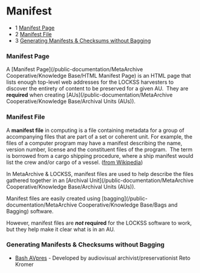 Manifest
========


* 1 [Manifest Page](#Manifest-ManifestPage)
* 2 [Manifest File](#Manifest-ManifestFile)
* 3 [Generating Manifests & Checksums without Bagging](#Manifest-GeneratingManifests&ChecksumswithoutBagging)




### Manifest Page

A [Manifest Page](/public-documentation/MetaArchive Cooperative/Knowledge Base/HTML Manifest Page) is an HTML page that lists enough top-level web addresses for the LOCKSS harvesters to discover the entirety of content to be preserved for a given AU.  They are **required** when creating [AUs](/public-documentation/MetaArchive Cooperative/Knowledge Base/Archival Units (AUs)).

### Manifest File

A **manifest file** in computing is a file containing metadata for a group of accompanying files that are part of a set or coherent unit. For example, the files of a computer program may have a manifest describing the name, version number, license and the constituent files of the program.  The term is borrowed from a cargo shipping procedure, where a ship manifest would list the crew and/or cargo of a vessel. ([from Wikipedia](https://en.wikipedia.org/wiki/Manifest_file))

In MetaArchive & LOCKSS, manifest files are used to help describe the files gathered together in an [Archival Unit](/public-documentation/MetaArchive Cooperative/Knowledge Base/Archival Units (AUs)).

Manifest files are easily created using [bagging](/public-documentation/MetaArchive Cooperative/Knowledge Base/Bags and Bagging) software.

However, manifest files are ***not* required** for the LOCKSS software to work, but they help make it clear what is in an AU.

### Generating Manifests & Checksums without Bagging

* [Bash AVpres](https://avpres.net/Bash_AVpres/) - Developed by audiovisual archivist/preservationist Reto Kromer
